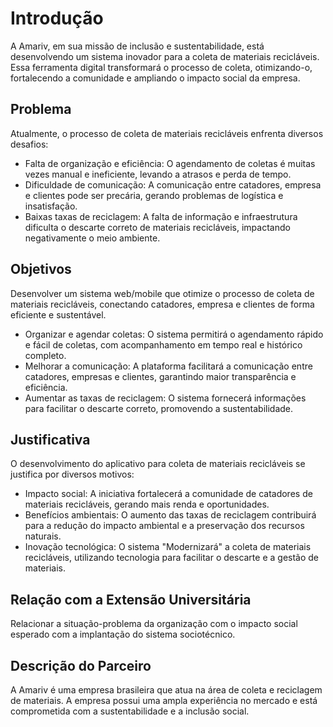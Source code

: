 # Introdução

A Amariv, em sua missão de inclusão e sustentabilidade, está desenvolvendo um sistema inovador para a coleta de materiais recicláveis. Essa ferramenta digital transformará o processo de coleta, otimizando-o, fortalecendo a comunidade e ampliando o impacto social da empresa.

## Problema
Atualmente, o processo de coleta de materiais recicláveis enfrenta diversos desafios:

   * Falta de organização e eficiência: O agendamento de coletas é muitas vezes manual e ineficiente, levando a atrasos e perda de tempo.
   * Dificuldade de comunicação: A comunicação entre catadores, empresa e clientes pode ser precária, gerando problemas de logística e insatisfação.
   * Baixas taxas de reciclagem: A falta de informação e infraestrutura dificulta o descarte correto de materiais recicláveis, impactando negativamente o meio ambiente.

## Objetivos

Desenvolver um sistema web/mobile que otimize o processo de coleta de materiais recicláveis, conectando catadores, empresa e clientes de forma eficiente e sustentável.

   * Organizar e agendar coletas: O sistema permitirá o agendamento rápido e fácil de coletas, com acompanhamento em tempo real e histórico completo.
   * Melhorar a comunicação: A plataforma facilitará a comunicação entre catadores, empresas e clientes, garantindo maior transparência e eficiência.
   * Aumentar as taxas de reciclagem: O sistema fornecerá informações para facilitar o descarte correto, promovendo a sustentabilidade.


## Justificativa

O desenvolvimento do aplicativo para coleta de materiais recicláveis se justifica por diversos motivos:

   * Impacto social: A iniciativa fortalecerá a comunidade de catadores de materiais recicláveis, gerando mais renda e oportunidades.
   * Benefícios ambientais: O aumento das taxas de reciclagem contribuirá para a redução do impacto ambiental e a preservação dos recursos naturais.
   * Inovação tecnológica: O sistema "Modernizará" a coleta de materiais recicláveis, utilizando tecnologia para facilitar o descarte e a gestão de materiais.


## Relação com a Extensão Universitária

Relacionar a situação-problema da organização com o impacto social esperado com a implantação do sistema sociotécnico.

## Descrição do Parceiro

A Amariv é uma empresa brasileira que atua na área de coleta e reciclagem de materiais. A empresa possui uma ampla experiência no mercado e está comprometida com a sustentabilidade e a inclusão social.
